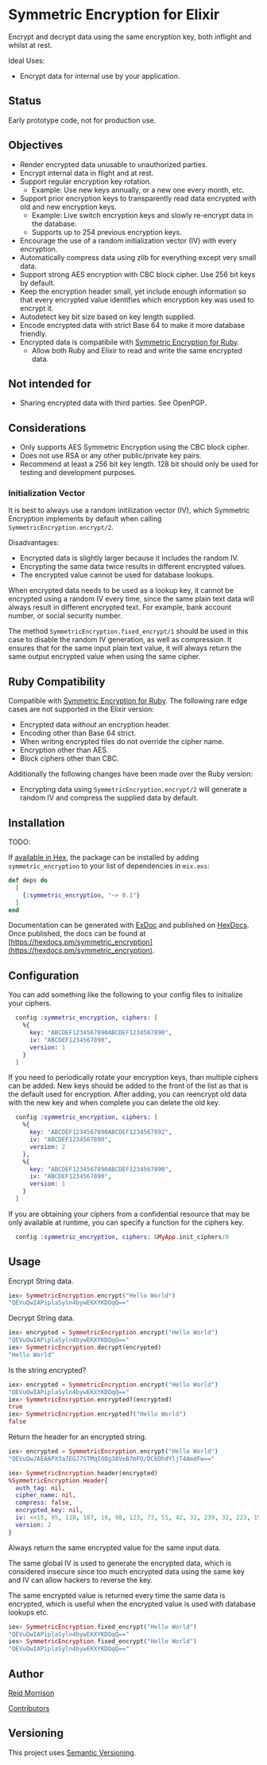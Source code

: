 # Symmetric Encryption for Elixir

Encrypt and decrypt data using the same encryption key, both inflight and whilst at rest.

Ideal Uses:
- Encrypt data for internal use by your application.

## Status

Early prototype code, not for production use.

## Objectives

- Render encrypted data unusable to unauthorized parties.
- Encrypt internal data in flight and at rest.
- Support regular encryption key rotation.
    - Example: Use new keys annually, or a new one every month, etc.
- Support prior encryption keys to transparently read data encrypted with old and new encryption keys.
    - Example: Live switch encryption keys and slowly re-encrypt data in the database.
    - Supports up to 254 previous encryption keys.
- Encourage the use of a random initialization vector (IV) with every encryption.
- Automatically compress data using zlib for everything except very small data.
- Support strong AES encryption with CBC block cipher. Use 256 bit keys by default.
- Keep the encryption header small, yet include enough information so that every encrypted value
    identifies which encryption key was used to encrypt it.  
- Autodetect key bit size based on key length supplied.
- Encode encrypted data with strict Base 64 to make it more database friendly.
- Encrypted data is compatibile with [Symmetric Encryption for Ruby](https://encryption.rocketjob.io).
    - Allow both Ruby and Elixir to read and write the same encrypted data. 

## Not intended for

- Sharing encrypted data with third parties. See OpenPGP.

## Considerations

- Only supports AES Symmetric Encryption using the CBC block cipher.
- Does not use RSA or any other public/private key pairs.
- Recommend at least a 256 bit key length. 
  128 bit should only be used for testing and development purposes.
  
### Initialization Vector

It is best to always use a random initilization vector (IV), which Symmetric Encryption implements
by default when calling `SymmetricEncryption.encrypt/2`.

Disadvantages:
- Encrypted data is slightly larger because it includes the random IV.
- Encrypting the same data twice results in different encrypted values.
- The encrypted value cannot be used for database lookups.

When encrypted data needs to be used as a lookup key, it cannot be encrypted using a random IV every time, since
the same plain text data will always result in different encrypted text.
For example, bank account number, or social security number. 
            
The method `SymmetricEncryption.fixed_encrypt/1` should be used in this case to disable the random IV generation, 
as well as compression.
It ensures that for the same input plain text value, it will always return the same output encrypted value when
using the same cipher.

## Ruby Compatibility

Compatible with [Symmetric Encryption for Ruby](https://encryption.rocketjob.io).
The following rare edge cases are not supported in the Elixir version:
- Encrypted data _without_ an encryption header.
- Encoding other than Base 64 strict.
- When writing encrypted files do not override the cipher name.
- Encryption other than AES. 
- Block ciphers other than CBC. 

Additionally the following changes have been made over the Ruby version:
- Encrypting data using `SymmetricEncryption.encrypt/2` will generate a random IV and compress the supplied data by default.

## Installation

TODO:

If [available in Hex](https://hex.pm/docs/publish), the package can be installed
by adding `symmetric_encryption` to your list of dependencies in `mix.exs`:

~~~elixir
def deps do
  [
    {:symmetric_encryption, "~> 0.1"}
  ]
end
~~~

Documentation can be generated with [ExDoc](https://github.com/elixir-lang/ex_doc)
and published on [HexDocs](https://hexdocs.pm). Once published, the docs can
be found at [https://hexdocs.pm/symmetric_encryption](https://hexdocs.pm/symmetric_encryption).

## Configuration

You can add something like the following to your config files to initialize your ciphers.

~~~elixir
  config :symmetric_encryption, ciphers: [
    %{
      key: "ABCDEF1234567890ABCDEF1234567890",
      iv: "ABCDEF1234567890",
      version: 1
    }
  ]
~~~

If you need to periodically rotate your encryption keys, than multiple ciphers can be added.  New keys
should be added to the front of the list as that is the default used for encryption.  After adding, you 
can reencrypt old data with the new key and when complete you can delete the old key.

~~~elixir
  config :symmetric_encryption, ciphers: [
    %{
      key: "ABCDEF1234567890ABCDEF1234567892",
      iv: "ABCDEF1234567890",
      version: 2
    },
    %{
      key: "ABCDEF1234567890ABCDEF1234567890",
      iv: "ABCDEF1234567890",
      version: 1
    }
  ]
~~~

If you are obtaining your ciphers from a confidential resource that may be only available at runtime,
you can specify a function for the ciphers key.

~~~elixir
  config :symmetric_encryption, ciphers: &MyApp.init_ciphers/0
~~~


## Usage

Encrypt String data.
~~~elixir
iex> SymmetricEncryption.encrypt("Hello World")
"QEVuQwIAPiplaSyln4bywEKXYKDOqQ=="
~~~

Decrypt String data.
~~~elixir
iex> encrypted = SymmetricEncryption.encrypt("Hello World")
"QEVuQwIAPiplaSyln4bywEKXYKDOqQ=="
iex> SymmetricEncryption.decrypt(encrypted)
"Hello World"
~~~

Is the string encrypted?
~~~elixir
iex> encrypted = SymmetricEncryption.encrypt("Hello World")
"QEVuQwIAPiplaSyln4bywEKXYKDOqQ=="
iex> SymmetricEncryption.encrypted?(encrypted)
true
iex> SymmetricEncryption.encrypted?("Hello World")
false
~~~

Return the header for an encrypted string.
~~~elixir
iex> encrypted = SymmetricEncryption.encrypt("Hello World")
"QEVuQwJAEAAPX3a7EGJ7STMqIO8g38VeB7mFO/DC6DhdYljT4AmdFw=="

iex> SymmetricEncryption.header(encrypted)
%SymmetricEncryption.Header{
  auth_tag: nil,
  cipher_name: nil,
  compress: false,
  encrypted_key: nil,
  iv: <<15, 95, 118, 187, 16, 98, 123, 73, 51, 42, 32, 239, 32, 223, 197, 94>>,
  version: 2
}
~~~

Always return the same encrypted value for the same input data.

The same global IV is used to generate the encrypted data, which is considered insecure since
too much encrypted data using the same key and IV can allow hackers to reverse the key.

The same encrypted value is returned every time the same data is encrypted, which is useful
when the encrypted value is used with database lookups etc.

~~~elixir
iex> SymmetricEncryption.fixed_encrypt("Hello World")
"QEVuQwIAPiplaSyln4bywEKXYKDOqQ=="
iex> SymmetricEncryption.fixed_encrypt("Hello World")
"QEVuQwIAPiplaSyln4bywEKXYKDOqQ=="
~~~

## Author

[Reid Morrison](https://github.com/reidmorrison)

[Contributors](https://github.com/reidmorrison/symmetric_encryption/graphs/contributors)

## Versioning

This project uses [Semantic Versioning](http://semver.org/).
